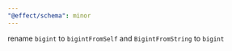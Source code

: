 ```yaml
---
"@effect/schema": minor
---
```


rename `bigint` to `bigintFromSelf` and `BigintFromString` to `bigint`
